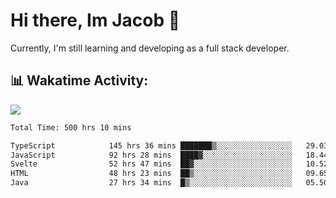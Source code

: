 # Hi there, Im Jacob 👋
Currently, I'm still learning and developing as a full stack developer.

## 📊 Wakatime Activity:

![](https://wakatime.com/share/@bfeff6fe-7f39-433c-bc17-53e716b9a274/c1084c79-5b1a-4658-a9e1-8a8ffabbc873.svg)

<!--START_SECTION:waka-->

```txt
Total Time: 500 hrs 10 mins

TypeScript            145 hrs 36 mins ███████▒░░░░░░░░░░░░░░░░░   29.03 %
JavaScript            92 hrs 28 mins  ████▓░░░░░░░░░░░░░░░░░░░░   18.44 %
Svelte                52 hrs 47 mins  ██▓░░░░░░░░░░░░░░░░░░░░░░   10.52 %
HTML                  48 hrs 23 mins  ██▒░░░░░░░░░░░░░░░░░░░░░░   09.65 %
Java                  27 hrs 34 mins  █▒░░░░░░░░░░░░░░░░░░░░░░░   05.50 %
```

<!--END_SECTION:waka-->
